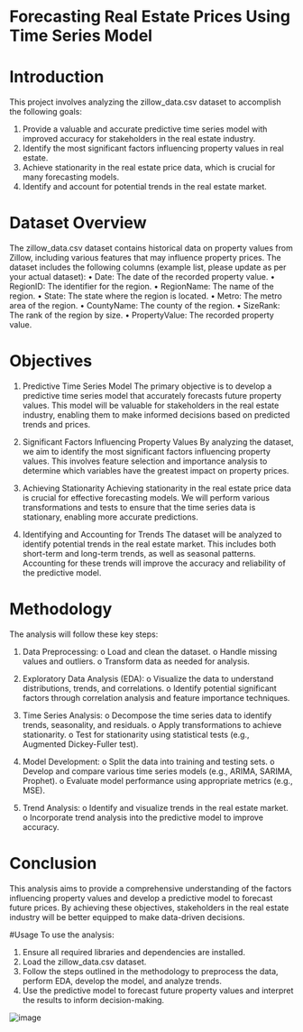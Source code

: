 # Forecasting Real Estate Prices Using Time Series Model

# Introduction

This project involves analyzing the zillow_data.csv dataset to accomplish the following goals:
1.	Provide a valuable and accurate predictive time series model with improved accuracy for stakeholders in the real estate industry.
2.	Identify the most significant factors influencing property values in real estate.
3.	Achieve stationarity in the real estate price data, which is crucial for many forecasting models.
4.	Identify and account for potential trends in the real estate market.

# Dataset Overview

The zillow_data.csv dataset contains historical data on property values from Zillow, including various features that may influence property prices. The dataset includes the following columns (example list, please update as per your actual dataset):
•	Date: The date of the recorded property value.
•	RegionID: The identifier for the region.
•	RegionName: The name of the region.
•	State: The state where the region is located.
•	Metro: The metro area of the region.
•	CountyName: The county of the region.
•	SizeRank: The rank of the region by size.
•	PropertyValue: The recorded property value.

# Objectives
1. Predictive Time Series Model
The primary objective is to develop a predictive time series model that accurately forecasts future property values. This model will be valuable for stakeholders in the real estate industry, enabling them to make informed decisions based on predicted trends and prices.

2. Significant Factors Influencing Property Values
By analyzing the dataset, we aim to identify the most significant factors influencing property values. This involves feature selection and importance analysis to determine which variables have the greatest impact on property prices.

3. Achieving Stationarity
Achieving stationarity in the real estate price data is crucial for effective forecasting models. We will perform various transformations and tests to ensure that the time series data is stationary, enabling more accurate predictions.

4. Identifying and Accounting for Trends
The dataset will be analyzed to identify potential trends in the real estate market. This includes both short-term and long-term trends, as well as seasonal patterns. Accounting for these trends will improve the accuracy and reliability of the predictive model.

# Methodology
The analysis will follow these key steps:
1.	Data Preprocessing:
o	Load and clean the dataset.
o	Handle missing values and outliers.
o	Transform data as needed for analysis.

2.	Exploratory Data Analysis (EDA):
o	Visualize the data to understand distributions, trends, and correlations.
o	Identify potential significant factors through correlation analysis and feature importance techniques.

3.	Time Series Analysis:
o	Decompose the time series data to identify trends, seasonality, and residuals.
o	Apply transformations to achieve stationarity.
o	Test for stationarity using statistical tests (e.g., Augmented Dickey-Fuller test).

4.	Model Development:
o	Split the data into training and testing sets.
o	Develop and compare various time series models (e.g., ARIMA, SARIMA, Prophet).
o	Evaluate model performance using appropriate metrics (e.g., MSE).

5.	Trend Analysis:
o	Identify and visualize trends in the real estate market.
o	Incorporate trend analysis into the predictive model to improve accuracy.

# Conclusion
This analysis aims to provide a comprehensive understanding of the factors influencing property values and develop a predictive model to forecast future prices. By achieving these objectives, stakeholders in the real estate industry will be better equipped to make data-driven decisions.

#Usage
To use the analysis:
1.	Ensure all required libraries and dependencies are installed.
2.	Load the zillow_data.csv dataset.
3.	Follow the steps outlined in the methodology to preprocess the data, perform EDA, develop the model, and analyze trends.
4.	Use the predictive model to forecast future property values and interpret the results to inform decision-making.

![image](https://github.com/Mumo2001/Phase-4-Project/assets/45417926/c62bcca8-a899-46a3-ab58-3898b4afcfad)
